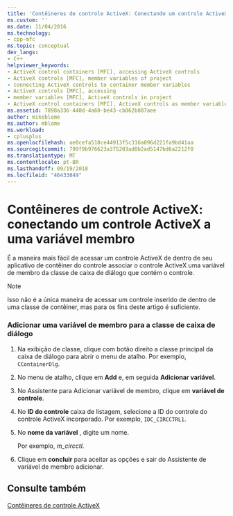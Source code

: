 ```yaml
---
title: 'Contêineres de controle ActiveX: Conectando um controle ActiveX a uma variável de membro | Microsoft Docs'
ms.custom: ''
ms.date: 11/04/2016
ms.technology:
- cpp-mfc
ms.topic: conceptual
dev_langs:
- C++
helpviewer_keywords:
- ActiveX control containers [MFC], accessing ActiveX controls
- ActiveX controls [MFC], member variables of project
- connecting ActiveX controls to container member variables
- ActiveX controls [MFC], accessing
- member variables [MFC], ActiveX controls in project
- ActiveX control containers [MFC], ActiveX controls as member variables
ms.assetid: 7898a336-440d-4a60-be43-cb062b807aee
author: mikeblome
ms.author: mblome
ms.workload:
- cplusplus
ms.openlocfilehash: ae0cefa518ce44913f5c316a096d221fa9bd41aa
ms.sourcegitcommit: 799f9b976623a375203ad8b2ad5147bd6a2212f0
ms.translationtype: MT
ms.contentlocale: pt-BR
ms.lasthandoff: 09/19/2018
ms.locfileid: "46433849"
---
```

# <a name="activex-control-containers-connecting-an-activex-control-to-a-member-variable"></a>Contêineres de controle ActiveX: conectando um controle ActiveX a uma variável membro

É a maneira mais fácil de acessar um controle ActiveX de dentro de seu aplicativo de contêiner do controle associar o controle ActiveX uma variável de membro da classe de caixa de diálogo que contém o controle.

> [!NOTE]
>  Isso não é a única maneira de acessar um controle inserido de dentro de uma classe de contêiner, mas para os fins deste artigo é suficiente.

### <a name="adding-a-member-variable-to-the-dialog-class"></a>Adicionar uma variável de membro para a classe de caixa de diálogo

1. Na exibição de classe, clique com botão direito a classe principal da caixa de diálogo para abrir o menu de atalho. Por exemplo, `CContainerDlg`.

1. No menu de atalho, clique em **Add** e, em seguida **Adicionar variável**.

1. No Assistente para Adicionar variável de membro, clique em **variável de controle**.

1. No **ID do controle** caixa de listagem, selecione a ID do controle do controle ActiveX incorporado. Por exemplo, `IDC_CIRCCTRL1`.

1. No **nome da variável** , digite um nome.

     Por exemplo, *m_circctl*.

1. Clique em **concluir** para aceitar as opções e sair do Assistente de variável de membro adicionar.

## <a name="see-also"></a>Consulte também

[Contêineres de controle ActiveX](../mfc/activex-control-containers.md)

